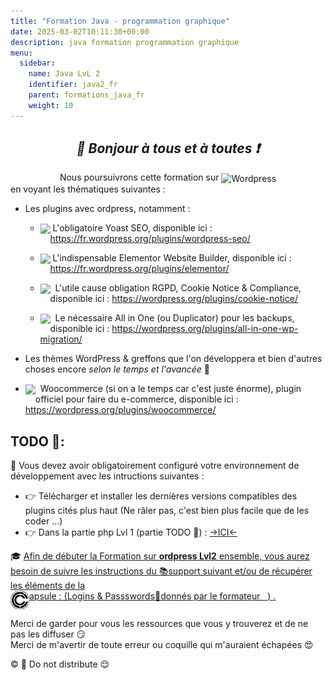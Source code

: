```yaml
---
title: "Formation Java - programmation graphique"
date: 2025-03-02T10:11:30+00:00
description: java formation programmation graphique
menu:
  sidebar:
    name: Java LvL 2
    identifier: java2_fr
    parent: formations_java_fr
    weight: 10
---
```

*<center>:loudspeaker: Bonjour à tous et à toutes :heavy_exclamation_mark:</center>*
-

<div class="d-sm-block alert alert-info" > <center>
<i class="fas fa-info-circle " style="color: blue;"></i> Nous poursuivrons cette formation sur <img style="vertical-align: middle;" src="WordPress_logo_30.png" alt="Wordpress"></center> en voyant les thématiques suivantes : 
<span class="text-left">

- Les plugins avec <i class="fa-brands fa-wordpress fa-xl"></i>ordpress, notamment : 
  - <span style='float:left'> <img style="-webkit-user-select: none; margin: auto; vertical-align:sub; width:30px" src="yoast.svg"> </span>&nbsp;L'obligatoire Yoast SEO, disponible ici : https://fr.wordpress.org/plugins/wordpress-seo/


  - <span style='float:left'> <img style="-webkit-user-select: none; margin: auto; vertical-align:sub; width:30px" src="elementor.svg"></span>&nbsp;L'indispensable Elementor Website Builder, disponible ici : https://fr.wordpress.org/plugins/elementor/


  - <span style='float:left'> <img style="-webkit-user-select: none; margin: auto; vertical-align:sub;" src="cookienotice_30.png"></span>&nbsp; L'utile cause obligation RGPD, Cookie Notice & Compliance, disponible ici : https://wordpress.org/plugins/cookie-notice/


  - <span style='float:left'> <img style="-webkit-user-select: none; margin: auto; vertical-align:sub;" src="allinone_30.png"></span>&nbsp; Le nécessaire All in One (ou Duplicator) pour les backups, disponible ici : https://wordpress.org/plugins/all-in-one-wp-migration/


- Les thèmes WordPress & greffons que l'on développera et bien d'autres choses encore *selon le temps et l'avancée* :pancakes:
- <span style='float:left'><img style="-webkit-user-select: none; margin: auto; vertical-align:sub;" src="woocommerce_30.png"></span>&nbsp; Woocommerce (si on a le temps car c'est juste énorme), plugin officiel pour faire du e-commerce, disponible ici : https://wordpress.org/plugins/woocommerce/
</div>

## <i class="fas fa-clipboard-list "></i> TODO :roller_coaster::
:speech_balloon: Vous devez avoir obligatoirement configuré votre environnement de développement avec les intructions suivantes <i class="fas fa-clipboard-list "></i> :  
- :point_right: Télécharger et installer les dernières versions compatibles des plugins cités plus haut (Ne râler pas, c'est bien plus facile que de les coder ...)
- :point_right: Dans la partie php Lvl 1 (partie TODO :roller_coaster:) : [->ICI<-](../lvl1/)

<div class="d-sm-block  alert alert-success  text-left" role="alert">

:mortar_board: [Afin de débuter la Formation sur **<i class="fa-brands fa-wordpress fa-xl"></i>ordpress Lvl2** ensemble, vous aurez besoin de suivre les instructions du :books:support suivant et/ou de récupérer les éléments de la <span style='display:FLEX;margin:0'> <img style="vertical-align: bottom;" src="/images/icones/w30/capsule_30.png" alt="C">apsule : (Logins & Passswords :closed_lock_with_key: donnés par le formateur &nbsp; <i class="fas fa-chalkboard-teacher"></i> &nbsp;)&nbsp; <i class="fas fa-external-link-alt"></i>.</span>](http://franpan.free.fr/formation/_wp912 "lien vers le site contenant les fichiers de la formation")
</div>

Merci de garder pour vous les ressources que vous y trouverez et de ne pas les diffuser :smirk:  
Merci de m'avertir de toute erreur ou coquille qui m'auraient échapées :heart_eyes:

:copyright: :no_entry_sign: Do not distribute :relieved: